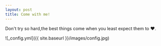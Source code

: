```yaml
---
layout: post
title: Come with me!
---
```


Don't try so hard,the best things come when you least expect them to ♥.

![_config.yml]({{ site.baseurl }}/images/config.jpg)

